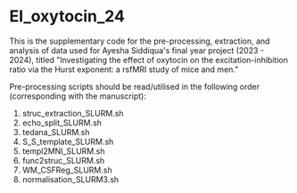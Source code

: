 # EI_oxytocin_24

This is the supplementary code for the pre-processing, extraction, and analysis of data used for Ayesha Siddiqua's final year project (2023 - 2024), titled "Investigating the effect of oxytocin on the excitation-inhibition ratio via the Hurst exponent: a rsfMRI study of mice and men."

Pre-processing scripts should be read/utilised in the following order (corresponding with the manuscript): 
1. struc_extraction_SLURM.sh
2. echo_split_SLURM.sh
3. tedana_SLURM.sh
4. S_S_template_SLURM.sh
5. templ2MNI_SLURM.sh
6. func2struc_SLURM.sh
7. WM_CSFReg_SLURM.sh
8. normalisation_SLURM3.sh
